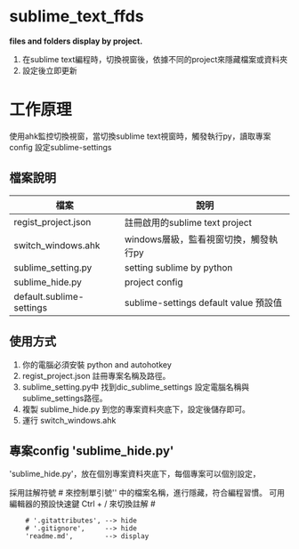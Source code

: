 # sublime_text_ffds
**files and folders display by project.**

1. 在sublime text編程時，切換視窗後，依據不同的project來隱藏檔案或資料夾
2. 設定後立即更新

# 工作原理
使用ahk監控切換視窗，當切換sublime text視窗時，觸發執行py，讀取專案config 設定sublime-settings

## 檔案說明

|檔案|說明|
|--|--|
|regist_project.json      | 註冊啟用的sublime text project        |
|switch_windows.ahk       | windows層級，監看視窗切換，觸發執行py   |
|sublime_setting.py       | setting sublime by python             |
|sublime_hide.py          | project config                        |
|default.sublime-settings | sublime-settings default value 預設值 |

## 使用方式
1. 你的電腦必須安裝 python and autohotkey
2. regist_project.json  註冊專案名稱及路徑。
3. sublime_setting.py中 找到dic_sublime_settings 設定電腦名稱與sublime_settings路徑。
4. 複製 sublime_hide.py 到您的專案資料夾底下，設定後儲存即可。
5. 運行 switch_windows.ahk

## 專案config 'sublime_hide.py'

'sublime_hide.py'，放在個別專案資料夾底下，每個專案可以個別設定，

採用註解符號 # 來控制單引號'' 中的檔案名稱，進行隱藏，符合編程習慣。
可用編輯器的預設快速鍵 Ctrl + / 來切換註解 #
```
    # '.gitattributes', --> hide
    # '.gitignore',     --> hide
    'readme.md',        --> display
```